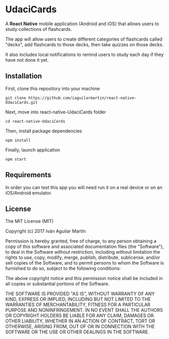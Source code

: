 # UdaciCards

A **React Native** mobile application (Android and iOS) that allows users to study collections of flashcards.

The app will allow users to create different categories of flashcards called "decks", add flashcards to those decks, then take quizzes on those decks.

It also includes local notifications to remind users to study each day if they have not done it yet.

## Installation

First, clone this repository into your machine

```shell
git clone https://github.com/iaguilarmartin/react-native-UdaciCards.git
```

Next, move into react-native-UdaciCards folder

```shell
cd react-native-UdaciCards
```

Then, install package dependencies

```shell
npm install
```

Finally, launch application

```shell
npm start
```

## Requirements

In order you can test this app you will need run it on a real device or on an iOS/Android emulator.

## License

The MIT License (MIT)

Copyright (c) 2017 Iván Aguilar Martín

Permission is hereby granted, free of charge, to any person obtaining a copy of this software and associated documentation files (the "Software"), to deal in the Software without restriction, including without limitation the rights to use, copy, modify, merge, publish, distribute, sublicense, and/or sell copies of the Software, and to permit persons to whom the Software is furnished to do so, subject to the following conditions:

The above copyright notice and this permission notice shall be included in all copies or substantial portions of the Software.

THE SOFTWARE IS PROVIDED "AS IS", WITHOUT WARRANTY OF ANY KIND, EXPRESS OR IMPLIED, INCLUDING BUT NOT LIMITED TO THE WARRANTIES OF MERCHANTABILITY, FITNESS FOR A PARTICULAR PURPOSE AND NONINFRINGEMENT. IN NO EVENT SHALL THE AUTHORS OR COPYRIGHT HOLDERS BE LIABLE FOR ANY CLAIM, DAMAGES OR OTHER LIABILITY, WHETHER IN AN ACTION OF CONTRACT, TORT OR OTHERWISE, ARISING FROM, OUT OF OR IN CONNECTION WITH THE SOFTWARE OR THE USE OR OTHER DEALINGS IN THE SOFTWARE.
